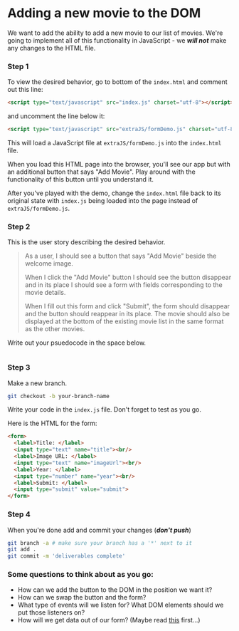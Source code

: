 # Adding a new movie to the DOM 

We want to add the ability to add a new movie to our list of movies. We're going to implement all of this functionality in JavaScript - we __*will not*__ make any changes to the HTML file.

### Step 1

To view the desired behavior, go to bottom of the `index.html` and comment out this line:

```html
<script type="text/javascript" src="index.js" charset="utf-8"></script>
```

and uncomment the line below it:

```html
<script type="text/javascript" src="extraJS/formDemo.js" charset="utf-8"></script>
```

This will load a JavaScript file at `extraJS/formDemo.js` into the `index.html` file. 

When you load this HTML page into the browser, you'll see our app but with an additional button that says "Add Movie". Play around with the functionality of this button until you understand it. 

After you've played with the demo, change the `index.html` file back to its original state with `index.js` being loaded into the page instead of `extraJS/formDemo.js`. 

### Step 2

This is the user story describing the desired behavior. 

> As a user, I should see a button that says "Add Movie" beside the welcome image. 
>
>When I click the "Add Movie" button I should see the button disappear and in its place I should see a form with fields corresponding to the movie details. 
>
>When I fill out this form and click "Submit", the form should disappear and the button should reappear in its place. The movie should also be displayed at the bottom of the existing movie list in the same format as the other movies.


Write out your psuedocode in the space below.

```

```

### Step 3

Make a new branch.

```bash
git checkout -b your-branch-name
```

Write your code in the `index.js` file. Don't forget to test as you go. 

Here is the HTML for the form:


```html
<form>
  <label>Title: </label>
  <input type="text" name="title"><br/>
  <label>Image URL: </label>
  <input type="text" name="imageUrl"><br/>
  <label>Year: </label>
  <input type="number" name="year"><br/>
  <label>Submit: </label>
  <input type="submit" value="submit">
</form>
```

### Step 4

When you're done add and commit your changes (__*don't push*__)

```bash
git branch -a # make sure your branch has a '*' next to it
git add .
git commit -m 'deliverables complete'
```

### Some questions to think about as you go:

* How can we add the button to the DOM in the position we want it?
* How can we swap the button and the form?
* What type of events will we listen for? What DOM elements should we put those listeners on?
* How will we get data out of our form? (Maybe read [this](https://javascript.info/form-elements) first...)
